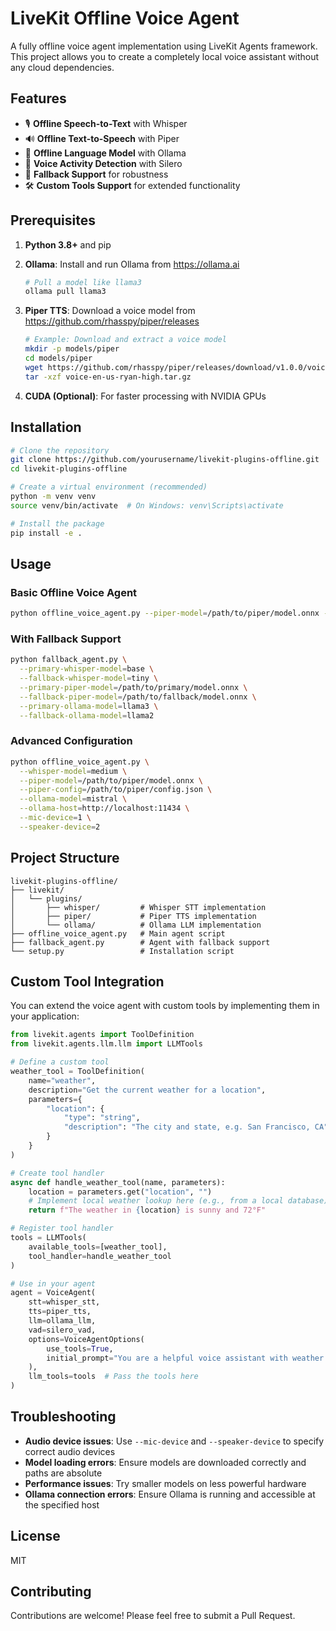 # LiveKit Offline Voice Agent

A fully offline voice agent implementation using LiveKit Agents framework. This project allows you to create a completely local voice assistant without any cloud dependencies.

## Features

- 🎙️ **Offline Speech-to-Text** with Whisper
- 🔊 **Offline Text-to-Speech** with Piper
- 🧠 **Offline Language Model** with Ollama
- 🎯 **Voice Activity Detection** with Silero
- 🔄 **Fallback Support** for robustness
- 🛠️ **Custom Tools Support** for extended functionality

## Prerequisites

1. **Python 3.8+** and pip

2. **Ollama**: Install and run Ollama from https://ollama.ai
   ```bash
   # Pull a model like llama3
   ollama pull llama3
   ```

3. **Piper TTS**: Download a voice model from https://github.com/rhasspy/piper/releases
   ```bash
   # Example: Download and extract a voice model
   mkdir -p models/piper
   cd models/piper
   wget https://github.com/rhasspy/piper/releases/download/v1.0.0/voice-en-us-ryan-high.tar.gz
   tar -xzf voice-en-us-ryan-high.tar.gz
   ```

4. **CUDA (Optional)**: For faster processing with NVIDIA GPUs

## Installation

```bash
# Clone the repository
git clone https://github.com/yourusername/livekit-plugins-offline.git
cd livekit-plugins-offline

# Create a virtual environment (recommended)
python -m venv venv
source venv/bin/activate  # On Windows: venv\Scripts\activate

# Install the package
pip install -e .
```

## Usage

### Basic Offline Voice Agent

```bash
python offline_voice_agent.py --piper-model=/path/to/piper/model.onnx --ollama-model=llama3
```

### With Fallback Support

```bash
python fallback_agent.py \
  --primary-whisper-model=base \
  --fallback-whisper-model=tiny \
  --primary-piper-model=/path/to/primary/model.onnx \
  --fallback-piper-model=/path/to/fallback/model.onnx \
  --primary-ollama-model=llama3 \
  --fallback-ollama-model=llama2
```

### Advanced Configuration

```bash
python offline_voice_agent.py \
  --whisper-model=medium \
  --piper-model=/path/to/piper/model.onnx \
  --piper-config=/path/to/piper/config.json \
  --ollama-model=mistral \
  --ollama-host=http://localhost:11434 \
  --mic-device=1 \
  --speaker-device=2
```

## Project Structure

```
livekit-plugins-offline/
├── livekit/
│   └── plugins/
│       ├── whisper/         # Whisper STT implementation
│       ├── piper/           # Piper TTS implementation
│       └── ollama/          # Ollama LLM implementation
├── offline_voice_agent.py   # Main agent script
├── fallback_agent.py        # Agent with fallback support
└── setup.py                 # Installation script
```

## Custom Tool Integration

You can extend the voice agent with custom tools by implementing them in your application:

```python
from livekit.agents import ToolDefinition
from livekit.agents.llm.llm import LLMTools

# Define a custom tool
weather_tool = ToolDefinition(
    name="weather",
    description="Get the current weather for a location",
    parameters={
        "location": {
            "type": "string",
            "description": "The city and state, e.g. San Francisco, CA"
        }
    }
)

# Create tool handler
async def handle_weather_tool(name, parameters):
    location = parameters.get("location", "")
    # Implement local weather lookup here (e.g., from a local database)
    return f"The weather in {location} is sunny and 72°F"

# Register tool handler
tools = LLMTools(
    available_tools=[weather_tool],
    tool_handler=handle_weather_tool
)

# Use in your agent
agent = VoiceAgent(
    stt=whisper_stt,
    tts=piper_tts,
    llm=ollama_llm,
    vad=silero_vad,
    options=VoiceAgentOptions(
        use_tools=True,
        initial_prompt="You are a helpful voice assistant with weather information capabilities."
    ),
    llm_tools=tools  # Pass the tools here
)
```

## Troubleshooting

- **Audio device issues**: Use `--mic-device` and `--speaker-device` to specify correct audio devices
- **Model loading errors**: Ensure models are downloaded correctly and paths are absolute
- **Performance issues**: Try smaller models on less powerful hardware
- **Ollama connection errors**: Ensure Ollama is running and accessible at the specified host

## License

MIT

## Contributing

Contributions are welcome! Please feel free to submit a Pull Request.